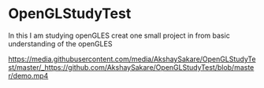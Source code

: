 # OpenGLStudyTest
In this I am studying openGLES creat one small project in from basic understanding of the openGLES


https://media.githubusercontent.com/media/AkshaySakare/OpenGLStudyTest/master/_https://github.com/AkshaySakare/OpenGLStudyTest/blob/master/demo.mp4
